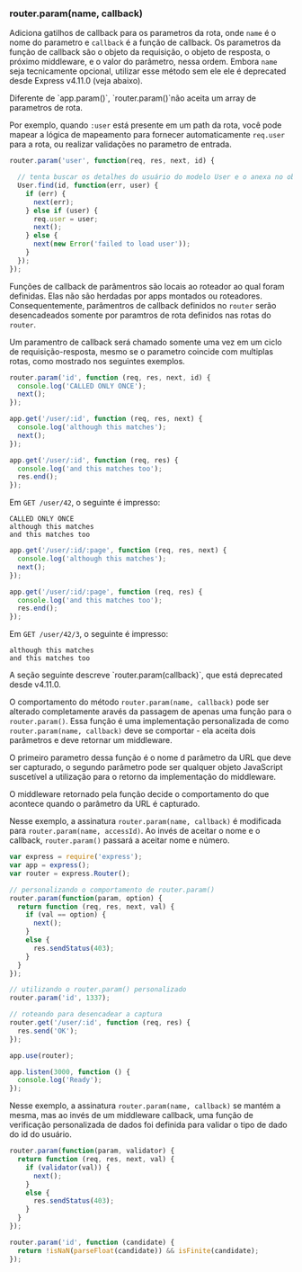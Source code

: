 <h3 id='router.param'>router.param(name, callback)</h3>

Adiciona gatilhos de callback para os parametros da rota, onde `name` é o nome do parametro e `callback` é a função de callback. Os parametros
da função de callback são o objeto da requisição, o objeto de resposta, o próximo middleware, e o valor do parâmetro, nessa ordem. Embora `name`
seja tecnicamente opcional, utilizar esse método sem ele ele é deprecated desde Express v4.11.0 (veja abaixo).

<div class="doc-box doc-info" markdown="1">
Diferente de `app.param()`, `router.param()`não aceita um array de parametros de rota.
</div>

Por exemplo, quando `:user` está presente em um path da rota, você pode mapear a lógica de mapeamento para fornecer automaticamente `req.user`
para a rota, ou realizar validações no parametro de entrada.

~~~js
router.param('user', function(req, res, next, id) {

  // tenta buscar os detalhes do usuário do modelo User e o anexa no objeto da requisição
  User.find(id, function(err, user) {
    if (err) {
      next(err);
    } else if (user) {
      req.user = user;
      next();
    } else {
      next(new Error('failed to load user'));
    }
  });
});
~~~

Funções de callback de parâmentros são locais ao roteador ao qual foram definidas. Elas não são herdadas por apps montados ou roteadores.
Consequentemente, parâmentros de callback definidos no `router` serão desencadeados somente por paramtros de rota definidos nas rotas do `router`.

Um paramentro de callback será chamado somente uma vez em um ciclo de requisição-resposta, mesmo se o parametro coincide com multiplas rotas,
como mostrado nos seguintes exemplos.

~~~js
router.param('id', function (req, res, next, id) {
  console.log('CALLED ONLY ONCE');
  next();
});

app.get('/user/:id', function (req, res, next) {
  console.log('although this matches');
  next();
});

app.get('/user/:id', function (req, res) {
  console.log('and this matches too');
  res.end();
});
~~~

Em `GET /user/42`, o seguinte é impresso:

~~~
CALLED ONLY ONCE
although this matches
and this matches too
~~~

~~~js
app.get('/user/:id/:page', function (req, res, next) {
  console.log('although this matches');
  next();
});

app.get('/user/:id/:page', function (req, res) {
  console.log('and this matches too');
  res.end();
});
~~~

Em `GET /user/42/3`, o seguinte é impresso:

~~~
although this matches
and this matches too
~~~

<div class="doc-box doc-warn" markdown="1">
A seção seguinte descreve `router.param(callback)`, que está deprecated desde v4.11.0.
</div>

O comportamento do método `router.param(name, callback)` pode ser alterado completamente aravés da passagem de apenas uma função
para o `router.param()`. Essa função é uma implementação personalizada de como `router.param(name, callback)` deve se comportar - ela aceita
dois parâmetros e deve retornar um middleware.

O primeiro parametro dessa função é o nome d parâmetro da URL que deve ser capturado, o segundo parâmetro pode ser qualquer objeto JavaScript suscetível
a utilização para o retorno da implementação do middleware.

O middleware retornado pela função decide o comportamento do que acontece quando o parâmetro da URL é capturado.

Nesse exemplo, a assinatura `router.param(name, callback)` é modificada para `router.param(name, accessId)`. Ao invés de aceitar o nome e o callback,
`router.param()` passará a aceitar nome e número.

~~~js
var express = require('express');
var app = express();
var router = express.Router();

// personalizando o comportamento de router.param()
router.param(function(param, option) {
  return function (req, res, next, val) {
    if (val == option) {
      next();
    }
    else {
      res.sendStatus(403);
    }
  }
});

// utilizando o router.param() personalizado
router.param('id', 1337);

// roteando para desencadear a captura
router.get('/user/:id', function (req, res) {
  res.send('OK');
});

app.use(router);

app.listen(3000, function () {
  console.log('Ready');
});
~~~

Nesse exemplo, a assinatura `router.param(name, callback)` se mantém a mesma, mas ao invés de um middleware callback, uma função de verificação personalizada de dados foi definida para validar o tipo de dado do id do usuário.

~~~js
router.param(function(param, validator) {
  return function (req, res, next, val) {
    if (validator(val)) {
      next();
    }
    else {
      res.sendStatus(403);
    }
  }
});

router.param('id', function (candidate) {
  return !isNaN(parseFloat(candidate)) && isFinite(candidate);
});
~~~
